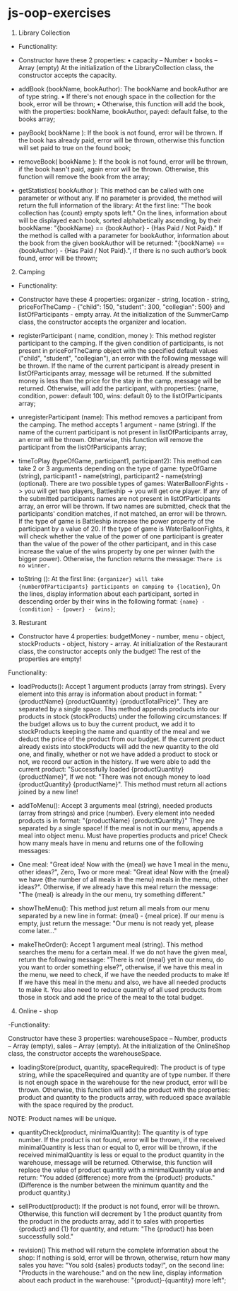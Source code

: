 # js-oop-exercises

1. Library Collection

- Functionality:

- Constructor have these 2 properties:
•	capacity – Number
•	books – Array (empty)
At the initialization of the LibraryCollection class, the constructor accepts the capacity.

- addBook (bookName, bookAuthor): The bookName and bookAuthor are of type string. 
•	If there's not enough space in the collection for the book, error will be thrown;
•	Otherwise, this function will add the book, with the properties: bookName, bookAuthor, payed: default false, to the books array;

- payBook( bookName ):  If the book is not found, error will be thrown. If the book has already paid, error will be thrown, otherwise this function will set paid to true on the found book;

- removeBook( bookName ): If the book is not found, error will be thrown, if the book hasn't paid, again error will be thrown. Otherwise, this function will remove the book from the array;

- getStatistics( bookAuthor ): This method can be called with one parameter or without any. If no parameter is provided, the method will return the full information of the library: At the first line: "The book collection has {count} empty spots left." On the lines, information about will be displayed each book, sorted alphabetically ascending, by their bookName: "{bookName} == {bookAuthor} - {Has Paid / Not Paid}." If the method is called with a parameter for bookAuthor, information about the book from the given bookAuthor will be returned: "{bookName} == {bookAuthor} - {Has Paid / Not Paid}.", if there is no such author’s book found, error will be thrown;

2. Camping

- Functionality:

- Constructor have these 4 properties: organizer - string, location - string, priceForTheCamp - {"child": 150, "student": 300, "collegian": 500} and listOfParticipants - empty array. At the initialization of the SummerCamp class, the constructor accepts the organizer and location.

- registerParticipant ( name, condition, money ): This method register participant to the camping.  If the given condition of participants, is not present in priceForTheCamp object with the specified default values ("child", "student", "collegian"), an error with the following message will be thrown. If the name of the current participant is already present in listOfParticipants array, message will be returned. If the submitted money is less than the price for the stay in the camp, message will be returned. Otherwise, will add the participant, with properties: {name, condition, power: default 100, wins: default 0} to the listOfParticipants array;

- unregisterParticipant (name): This method removes a participant from the camping. The method accepts 1 argument - name (string). If the name of the current participant is not present in listOfParticipants array, an error will be thrown. Otherwise, this function will remove the participant from the listOfParticipants array;

- timeToPlay (typeOfGame, participant1, participant2): This method can take 2 or 3 arguments depending on the type of game: typeOfGame (string), participant1 - name(string), participant2 - name(string) (optional). There are two possible types of games: WaterBalloonFights -> you will get two players, Battleship -> you will get one player. If any of the submitted participants names are not present in listOfParticipants array, an error will be thrown. If two names are submitted, check that the participants' condition matches, if not matched, an error will be thrown. If the type of game is Battleship increase the power property of the participant by a value of 20. If the type of game is WaterBalloonFights, it will check whether the value of the power of one participant is greater than the value of the power of the other participant, and in this case increase the value of the wins property by one per winner (with the bigger power). Otherwise, the function returns the message: `There is no winner.`

- toString (): At the first line: `{organizer} will take {numberOfParticipants} participants on camping to {location}`, On the lines, display information about each participant, sorted in descending order by their wins in the following format: `{name} - {condition} - {power} - {wins}`;

3. Resturant

- Constructor have 4 properties: budgetMoney - number, menu - object, stockProducts - object, history - array. At initialization of the Restaurant class, the constructor accepts only the budget! The rest of the properties are empty!

Functionality: 

- loadProducts(): Accept 1 argument products (array from strings). Every element into this array is information about product in format: "{productName} {productQuantity} {productTotalPrice}". They are separated by a single space. This method appends products into our products in stock (stockProducts) under the following circumstances: If the budget allows us to buy the current product, we add it to stockProducts keeping the name and quantity of the meal and we deduct the price of the product from our budget. If the current product already exists into stockProducts will add the new quantity to the old one, and finally, whether or not we have added a product to stock or not, we record our action in the history. If we were able to add the current product: "Successfully loaded {productQuantity} {productName}", If we not: "There was not enough money to load {productQuantity} {productName}". This method must return all actions joined by a new line!

- addToMenu(): Accept 3 arguments meal (string), needed products (array from strings) and price (number). Every element into needed products is in format: "{productName} {productQuantity}" They are separated by a single space! If the meal is not in our menu, appends a meal into object menu. Must have properties products and price! Check how many meals have in menu and returns one of the following messages: 
-	One meal: "Great idea! Now with the {meal} we have 1 meal in the menu, other ideas?", Zero, Two or more meal: "Great idea! Now with the {meal} we have {the number of all meals in the menu} meals in the menu, other ideas?". Otherwise, if we already have this meal return the message: "The {meal} is already in the our menu, try something different."

- showTheMenu(): This method just return all meals from our menu separated by a new line in format: {meal} - {meal price}. If our menu is empty, just return the message: "Our menu is not ready yet, please come later..."

- makeTheOrder(): Accept 1 argument meal (string). This method searches the menu for a certain meal. If we do not have the given meal, return the following message: "There is not {meal} yet in our menu, do you want to order something else?", otherwise, if we have this meal in the menu, we need to check, if we have the needed products to make it! If we have this meal in the menu and also, we have all needed products to make it. You also need to reduce quantity of all used products from those in stock and add the price of the meal to the total budget.

4. Online - shop

-Functionality:

Constructor have these 3 properties: warehouseSpace – Number, products – Array (empty), sales – Array (empty). At the initialization of the OnlineShop class, the constructor accepts the warehouseSpace.

- loadingStore(product, quantity, spaceRequired): The product is of type string, while the spaceRequired and quantity are of type number. If there is not enough space in the warehouse for the new product, error will be thrown. Otherwise, this function will add the product with the properties: product and quantity to the products array, with reduced space available with the space required by the product.

NOTE: Product names will be unique.

- quantityCheck(product, minimalQuantity): The quantity is of type number. If the product is not found, error will be thrown,
if the received minimalQuantity is less than or equal to 0, error will be thrown, if the received minimalQuantity is less or equal to the product quantity in the warehouse, message will be returned. Otherwise, this function will replace the value of product quantity with a minimalQuantity value and return: "You added {difference} more from the {product} products."
(Difference is the number between the minimum quantity and the product quantity.)

- sellProduct(product): If the product is not found, error will be thrown. Otherwise, this function will decrement by 1 the product quantity from the product in the products array, add it to sales with properties {product} and {1} for quantity, and return: "The {product} has been successfully sold."

- revision()
This method will return the complete information about the shop: If nothing is sold, error will be thrown, otherwise, return how many sales you have: "You sold {sales} products today!", on the second line: "Products in the warehouse:" and on the new line, display information about each product in the warehouse: "{product}-{quantity} more left";
